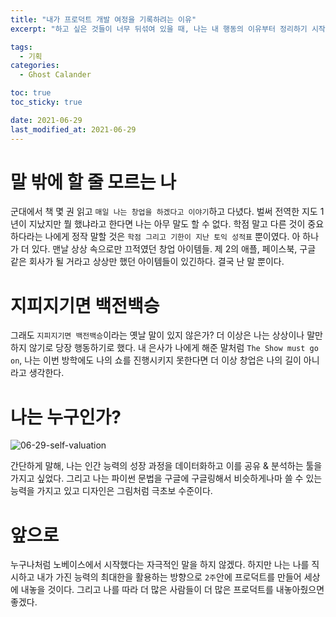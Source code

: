 ```yaml
---
title: "내가 프로덕트 개발 여정을 기록하려는 이유"
excerpt: "하고 싶은 것들이 너무 뒤섞여 있을 때, 나는 내 행동의 이유부터 정리하기 시작했다."

tags:
  - 기획
categories:
  - Ghost Calander

toc: true
toc_sticky: true

date: 2021-06-29
last_modified_at: 2021-06-29
---
```


# 말 밖에 할 줄 모르는 나
군대에서 책 몇 권 읽고 `매일 나는 창업을 하겠다고 이야기`하고 다녔다. 벌써 전역한 지도 1년이 지났지만 뭘 했냐라고 한다면 나는 아무 말도 할 수 없다. 학점 말고 다른 것이 중요하다라는 나에게 정작 말할 것은 `학점 그리고 기한이 지난 토익 성적표` 뿐이였다.
아 하나가 더 있다. 맨날 상상 속으로만 끄적였던 창업 아이템들. 제 2의 애플, 페이스북, 구글 같은 회사가 될 거라고 상상만 했던 아이템들이 있긴하다. 결국 난 말 뿐이다.

# 지피지기면 백전백승
그래도 `지피지기면 백전백승`이라는 옛날 말이 있지 않은가? 더 이상은 나는 상상이나 말만 하지 않기로 당장 행동하기로 했다. 내 은사가 나에게 해준 말처럼 `The Show must go on`, 나는 이번 방학에도 나의 쇼를 진행시키지 못한다면 더 이상 창업은 나의 길이 아니라고 생각한다. 

# 나는 누구인가?
![06-29-self-valuation](https://user-images.githubusercontent.com/73425926/123806236-b3e5cb00-d929-11eb-865f-7253f6555426.jpg)

간단하게 말해, 나는 인간 능력의 성장 과정을 데이터화하고 이를 공유 & 분석하는 툴을 가지고 싶었다. 그리고 나는 파이썬 문법을 구글에 구글링해서 비슷하게나마 쓸 수 있는 능력을 가지고 있고 디자인은 그림처럼 극초보 수준이다.

# 앞으로
누구나처럼 노베이스에서 시작했다는 자극적인 말을 하지 않겠다. 하지만 나는 나를 직시하고 내가 가진 능력의 최대한을 활용하는 방향으로 `2주`안에 프로덕트를 만들어 세상에 내놓을 것이다. 그리고 나를 따라 더 많은 사람들이 더 많은 프로덕트를 내놓아줬으면 좋겠다.